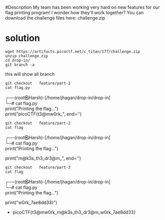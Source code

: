 #Description
My team has been working very hard on new features for our flag printing program! I wonder how they'll work together?
You can download the challenge files here:
challenge.zip 

# solution

```
wget https://artifacts.picoctf.net/c_titan/177/challenge.zip
unzip challenge.zip
cd drop-in/
git branch -a
```
this will show all branch 

```
git checkout   feature/part-1
cat flag.py
```
┌──(root㉿Harsh)-[/home/jhagan/drop-in/drop-in]  
└─# cat flag.py  
print("Printing the flag...")   
print("picoCTF{t3@mw0rk_", end='')  
```
git checkout   feature/part-2
cat flag
```
┌──(root㉿Harsh)-[/home/jhagan/drop-in/drop-in]  
└─# cat flag.py  
print("Printing the flag...")  

print("m@k3s_th3_dr3@m_", end='')  

```
git checkout   feature/part-3
cat flag
```
┌──(root㉿Harsh)-[/home/jhagan/drop-in/drop-in]  
└─# cat flag.py  
print("Printing the flag...")  

print("w0rk_7ae8dd33}")  

- picoCTF{t3@mw0rk_m@k3s_th3_dr3@m_w0rk_7ae8dd33}






















